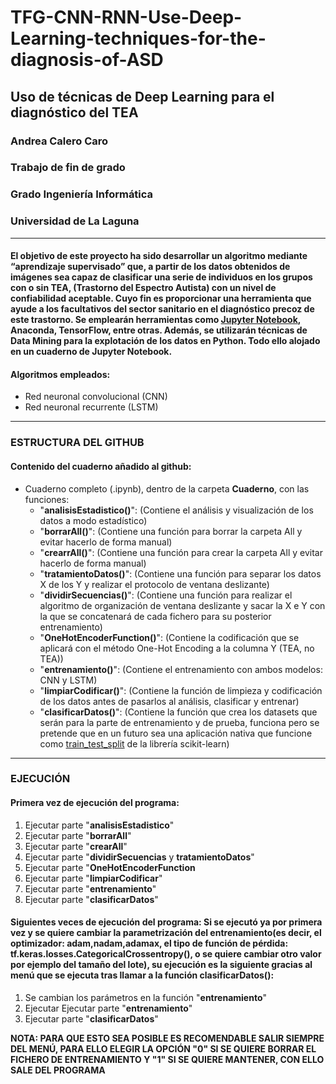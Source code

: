 # TFG-CNN-RNN-Use-Deep-Learning-techniques-for-the-diagnosis-of-ASD

## Uso de técnicas de Deep Learning para el diagnóstico del TEA
### Andrea Calero Caro
### Trabajo de fin de grado
### Grado Ingeniería Informática
### Universidad de La Laguna

-------------------------------------------------------------------------
#### El objetivo de este proyecto ha sido desarrollar un algoritmo mediante “aprendizaje supervisado” que, a partir de los datos obtenidos de imágenes sea capaz de clasificar una serie de individuos en los grupos con o sin TEA, (Trastorno del Espectro Autista) con un nivel de confiabilidad aceptable. Cuyo fin es proporcionar una herramienta que ayude a los facultativos del sector sanitario en el diagnóstico precoz de este trastorno. Se emplearán herramientas como [Jupyter Notebook](https://jupyter.org/), Anaconda, TensorFlow, entre otras. Además, se utilizarán técnicas de Data Mining para la explotación de los datos en Python. Todo ello alojado en un cuaderno de Jupyter Notebook.

#### Algoritmos empleados:
- Red neuronal convolucional (CNN)
- Red neuronal recurrente (LSTM)

-------------------------------------------------------------------------

### ESTRUCTURA DEL GITHUB

#### Contenido del cuaderno añadido al github:
- Cuaderno completo (.ipynb), dentro de la carpeta **Cuaderno**, con las funciones:
  - "**analisisEstadistico()**": (Contiene el análisis y visualización de los datos a modo estadístico)
  - "**borrarAll()**": (Contiene una función para borrar la carpeta All y evitar hacerlo de forma manual)
  - "**crearrAll()**": (Contiene una función para crear la carpeta All y evitar hacerlo de forma manual)
  - "**tratamientoDatos()**": (Contiene una función para separar los datos X de los Y y realizar el protocolo de ventana deslizante)
  - "**dividirSecuencias()**": (Contiene una función para realizar el algoritmo de organización de ventana deslizante y sacar la X e Y con la que se concatenará de cada fichero para su posterior entrenamiento)
  - "**OneHotEncoderFunction()**": (Contiene la codificación que se aplicará con el método One-Hot Encoding a la columna Y (TEA, no TEA))
  - "**entrenamiento()**": (Contiene el entrenamiento con ambos modelos: CNN y LSTM)
  - "**limpiarCodificar()**": (Contiene la función de limpieza y codificación de los datos antes de pasarlos al análisis, clasificar y entrenar)
  - "**clasificarDatos()**": (Contiene la función que crea los datasets que serán para la parte de entrenamiento y de prueba, funciona pero se pretende que en un futuro sea una aplicación nativa que funcione como [train_test_split](https://scikit-learn.org/stable/modules/generated/sklearn.model_selection.train_test_split.html) de la librería scikit-learn)

-------------------------------------------------------------------------

### EJECUCIÓN

#### Primera vez de ejecución del programa:
1. Ejecutar parte "**analisisEstadistico**"
2. Ejecutar parte "**borrarAll**"
3. Ejecutar parte "**crearAll**"
4. Ejecutar parte "**dividirSecuencias** y **tratamientoDatos**"
5. Ejecutar parte "**OneHotEncoderFunction**
6. Ejecutar parte "**limpiarCodificar**"
7. Ejecutar parte "**entrenamiento**"
8. Ejecutar parte "**clasificarDatos**"

#### Siguientes veces de ejecución del programa: Si se ejecutó ya por primera vez y se quiere cambiar la parametrización del entrenamiento(es decir, el optimizador: adam,nadam,adamax, el tipo de función de pérdida: tf.keras.losses.CategoricalCrossentropy(), o se quiere cambiar otro valor por ejemplo del tamaño del lote), su ejecución es la siguiente gracias al menú que se ejecuta tras llamar a la función **clasificarDatos()**:
1. Se cambian los parámetros en la función "**entrenamiento**"
2. Ejecutar Ejecutar parte "**entrenamiento**"
3. Ejecutar parte "**clasificarDatos**"

**NOTA: PARA QUE ESTO SEA POSIBLE ES RECOMENDABLE SALIR SIEMPRE DEL MENÚ, PARA ELLO ELEGIR LA OPCIÓN "0" SI SE QUIERE BORRAR EL FICHERO DE ENTRENAMIENTO Y "1" SI SE QUIERE MANTENER, CON ELLO SALE DEL PROGRAMA**
